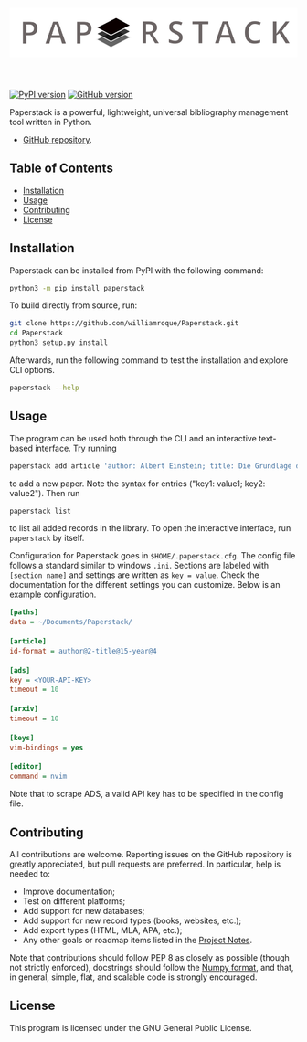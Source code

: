 <h1 align="center">
<img src="https://raw.githubusercontent.com/williamroque/Paperstack/main/logo.svg" width="600">
</h1><br>

[![PyPI version](https://badge.fury.io/py/paperstack.svg)](https://badge.fury.io/py/paperstack) [![GitHub version](https://badge.fury.io/gh/williamroque%2FPaperstack.svg)](https://badge.fury.io/gh/williamroque%2FPaperstack)

Paperstack is a powerful, lightweight, universal bibliography management tool written in Python.

- [GitHub repository](https://github.com/williamroque/Paperstack).

## Table of Contents

- [Installation](#installation)
- [Usage](#usage)
- [Contributing](#contributing)
- [License](#license)

## Installation

Paperstack can be installed from PyPI with the following command:

```sh
python3 -m pip install paperstack
```

To build directly from source, run:

```sh
git clone https://github.com/williamroque/Paperstack.git
cd Paperstack
python3 setup.py install
```

Afterwards, run the following command to test the installation and explore CLI options.

```sh
paperstack --help
```

## Usage

The program can be used both through the CLI and an interactive text-based interface. Try running

```sh
paperstack add article 'author: Albert Einstein; title: Die Grundlage der allgemeinen Relativitätstheorie; journal: AdP; year: 1916'
```

to add a new paper. Note the syntax for entries ("key1: value1; key2: value2"). Then run

```sh
paperstack list
```

to list all added records in the library. To open the interactive interface, run `paperstack` by itself.

Configuration for Paperstack goes in `$HOME/.paperstack.cfg`. The config file follows a standard similar to windows `.ini`. Sections are labeled with `[section name]` and settings are written as `key = value`. Check the documentation for the different settings you can customize. Below is an example configuration.

```ini
[paths]
data = ~/Documents/Paperstack/

[article]
id-format = author@2-title@15-year@4

[ads]
key = <YOUR-API-KEY>
timeout = 10

[arxiv]
timeout = 10

[keys]
vim-bindings = yes

[editor]
command = nvim
```

Note that to scrape ADS, a valid API key has to be specified in the config file.

## Contributing

All contributions are welcome. Reporting issues on the GitHub repository is greatly appreciated, but pull requests are preferred. In particular, help is needed to:

- Improve documentation;
- Test on different platforms;
- Add support for new databases;
- Add support for new record types (books, websites, etc.);
- Add export types (HTML, MLA, APA, etc.);
- Any other goals or roadmap items listed in the [Project Notes](./notes.org).

Note that contributions should follow PEP 8 as closely as possible (though not strictly enforced), docstrings should follow the [Numpy format](https://numpydoc.readthedocs.io/en/latest/format.html), and that, in general, simple, flat, and scalable code is strongly encouraged.

## License

This program is licensed under the GNU General Public License.
